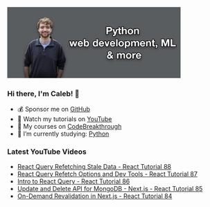 <img src="github-cover-photo-my-face.jpg" width="400px" />

### Hi there, I'm Caleb! 🍛

- 💰 Sponsor me on [GitHub](https://github.com/sponsors/CalebCurry)
- 🎥 Watch my tutorials on [YouTube](https://www.youtube.com/calebthevideomaker2)
- 📗 My courses on [CodeBreakthrough](https://www.codebreakthrough.com)
- 🤔 I’m currently studying: [Python](https://www.youtube.com/watch?v=s3IvdkCq2_c&t=4254s)

### Latest YouTube Videos
<!-- YOUTUBE:START -->
- [React Query Refetching Stale Data - React Tutorial 88](https://www.youtube.com/watch?v=UZSNFS2msLc)
- [React Query Refetch Options and Dev Tools - React Tutorial 87](https://www.youtube.com/watch?v=4ovMmHfTxoA)
- [Intro to React Query - React Tutorial 86](https://www.youtube.com/watch?v=kmWIGom-7lU)
- [Update and Delete API for MongoDB - Next.js - React Tutorial 85](https://www.youtube.com/watch?v=F3YxPT8mTW0)
- [On-Demand Revalidation in Next.js - React Tutorial 84](https://www.youtube.com/watch?v=XaAVvlx23S0)
<!-- YOUTUBE:END -->
